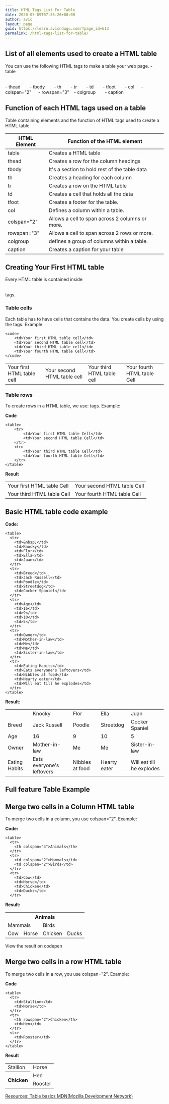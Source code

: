 ```yaml
---
title: HTML Tags List For Table
date: 2020-05-09T07:35:26+00:00
author: avic
layout: page
guid: https://learn.avicndugu.com/?page_id=613
permalink: /html-tags-list-for-table/
---
```

<!-- OUTLINE
1. HTML table elements list
2. Use of table HTML elements 
3. Basic HTML table example
4. Merge two cells in a Column HTML table
5. Merge two cells in a row HTML table
 -->

<h2>List of all elements used to create a HTML table</h2>
You can use the following HTML tags to make a table your web page.
- table <code><table> </table></code>
- thead  <code> <thead> </thead> </code> 
- tbody  <code> <tbody> </tbody> </code>
- th  <code> <th> </th> </code>
- tr  <code> <tr> </tr> </code>
- td  <code> <td> </td> </code>
- tfoot  <code> <tfoot> </tfoot> </code>
- col  <code> <col> </code>
- colspan="2"  <code>  </code>
- rowspan="3"  <code> </code>
- colgroup  <code> <colgroup> </colgroup> </code>
- caption  <code> <caption> </caption> </code>

<h2>Function of each HTML tags used on a table</h2>
Table containing elements and the function of HTML tags used to create a HTML table.

<table>
    <thead>
        <th>HTML Element</th>
        <th>Function of the HTML element</th>
    </thead>
    <tbody>
        <tr>
            <td>table</td>
            <td>Creates a HTML table</td>
        </tr>
        <tr>
            <td>thead</td>
            <td>Creates a row for the column headings</td>
        </tr>
        <tr>
            <td>tbody</td>
            <td>It's a section to hold rest of the table data</td>
        </tr>
        <tr>
            <td>th</td>
            <td>Creates a heading for each column</td>
        </tr>
                <tr>
            <td>tr</td>
            <td>Creates a row on the HTML table</td>
        </tr>
        <tr>
            <td>td</td>
            <td>Creates a cell that holds all the data</td>
        </tr>
        <tr>
            <td>tfoot</td>
            <td>Creates a footer for the table.</td>
        </tr>
        <tr>
            <td>col</td>
            <td>Defines a column within a table.</td>
        </tr>
        <tr>
            <td>colspan="2"</td>
            <td>Allows a cell to span across 2 columns or more.</td>
        </tr>
        <tr>
            <td>rowspan="3"</td>
            <td>Allows a cell to span across 2 rows or more.</td>
        </tr>
        <tr>
            <td>colgroup</td>
            <td>defines a group of columns within a table.</td>
        </tr>
        <tr>
            <td>caption</td>
            <td>Creates a caption for your table</td>
        </tr>
    </tbody>
</table>

<h2>Creating Your First HTML table</h2>
Every HTML table is contained inside <code><table></table></code> tags.

### Table cells

Each table has to have cells that contains the data. You create cells by using the <code><td></td></code> tags. Example:
```
<code>
    <td>Your first HTML table cell</td>
    <td>Your second HTML table cell</td>
    <td>Your third HTML table cell</td>
    <td>Your fourth HTML table Cell</td>
</code>
```
<table>
    <td>Your first HTML table cell</td>
    <td>Your second HTML table cell</td>
    <td>Your third HTML table cell</td>
    <td>Your fourth HTML table Cell</td>
</table>


### Table rows

To create rows in a HTML table, we use: <code><tr></tr></code> tags.
Example:

**Code**
```
<table>
    <tr>
        <td>Your first HTML table Cell</td>
        <td>Your second HTML table Cell</td>
    </tr>
    <tr>
        <td>Your third HTML table Cell</td>
        <td>Your fourth HTML table Cell</td>
    </tr>
</table>
```
**Result**
<table>
    <tr>
        <td>Your first HTML table Cell</td>
        <td>Your second HTML table Cell</td>
    </tr>
    <tr>
        <td>Your third HTML table Cell</td>
        <td>Your fourth HTML table Cell</td>
    </tr>
</table>

## Basic HTML table code example
**Code:**
```
<table>
  <tr>
    <td>&nbsp;</td>
    <td>Knocky</td>
    <td>Flor</td>
    <td>Ella</td>
    <td>Juan</td>
  </tr>
  <tr>
    <td>Breed</td>
    <td>Jack Russell</td>
    <td>Poodle</td>
    <td>Streetdog</td>
    <td>Cocker Spaniel</td>
  </tr>
  <tr>
    <td>Age</td>
    <td>16</td>
    <td>9</td>
    <td>10</td>
    <td>5</td>
  </tr>
  <tr>
    <td>Owner</td>
    <td>Mother-in-law</td>
    <td>Me</td>
    <td>Me</td>
    <td>Sister-in-law</td>
  </tr>
  <tr>
    <td>Eating Habits</td>
    <td>Eats everyone's leftovers</td>
    <td>Nibbles at food</td>
    <td>Hearty eater</td>
    <td>Will eat till he explodes</td>
  </tr>
</table>
```
**Result**:
<table>
  <tr>
    <td>&nbsp;</td>
    <td>Knocky</td>
    <td>Flor</td>
    <td>Ella</td>
    <td>Juan</td>
  </tr>
  <tr>
    <td>Breed</td>
    <td>Jack Russell</td>
    <td>Poodle</td>
    <td>Streetdog</td>
    <td>Cocker Spaniel</td>
  </tr>
  <tr>
    <td>Age</td>
    <td>16</td>
    <td>9</td>
    <td>10</td>
    <td>5</td>
  </tr>
  <tr>
    <td>Owner</td>
    <td>Mother-in-law</td>
    <td>Me</td>
    <td>Me</td>
    <td>Sister-in-law</td>
  </tr>
  <tr>
    <td>Eating Habits</td>
    <td>Eats everyone's leftovers</td>
    <td>Nibbles at food</td>
    <td>Hearty eater</td>
    <td>Will eat till he explodes</td>
  </tr>
</table>

## Full feature Table Example


## Merge two cells in a Column HTML table

To merge two cells in a column, you use colspan="2". Example:

**Code:**
```
<table>
  <tr>
    <th colspan="4">Animals</th>
  </tr>
  <tr>
    <td colspan="2">Mammals</td>
    <td colspan="2">Birds</td>
  </tr>
  <tr>
    <td>Cow</td>
    <td>Horse</td>
    <td>Chicken</td>
    <td>Ducks</td>
  </tr>
```
**Result:**
<table>
  <tr>
    <th colspan="4">Animals</th>
  </tr>
  <tr>
    <td colspan="2">Mammals</td>
    <td colspan="2">Birds</td>
  </tr>
  <tr>
    <td>Cow</td>
    <td>Horse</td>
    <td>Chicken</td>
    <td>Ducks</td>
  </tr>
</table>
View the result on codepen

## Merge two cells in a row HTML table

To merge two cells in a row, you use colspan="2". Example:

**Code**
```
<table>
  <tr>
    <td>Stallion</td>
    <td>Horse</td>
  </tr>
  <tr>
    <th rowspan="2">Chicken</th>
    <td>Hen</td>
  </tr>
  <tr>
    <td>Rooster</td>
  </tr>
</table>
```
**Result**
<table>
  <tr>
    <td>Stallion</td>
    <td>Horse</td>
  </tr>
  <tr>
    <th rowspan="2">Chicken</th>
    <td>Hen</td>
  </tr>
  <tr>
    <td>Rooster</td>
  </tr>
</table>

<a href="https://developer.mozilla.org/en-US/docs/Learn/HTML/Tables/Basics">Resources: Table basics MDN(Mozilla Development Network)</a>